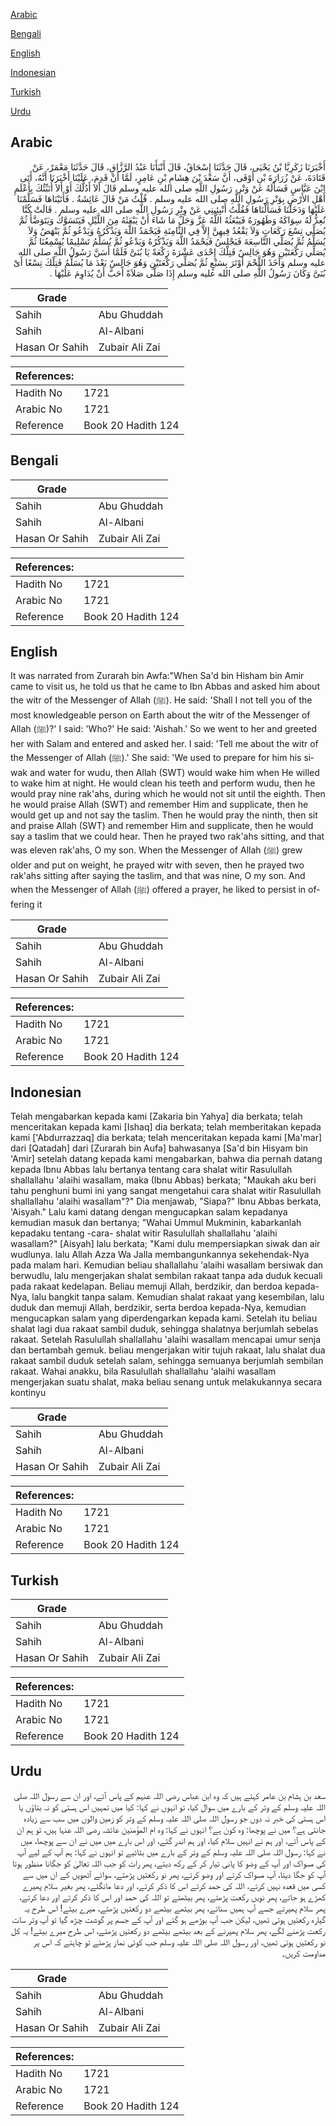 [Arabic](#arabic)

[Bengali](#bengali)

[English](#english)

[Indonesian](#indonesian)

[Turkish](#turkish)

[Urdu](#urdu)

## Arabic


<div dir="rtl" lang="ar" style={{fontSize:'larger',backgroundColor:'#f8f9fa',padding:20}}>
أَخْبَرَنَا زَكَرِيَّا بْنُ يَحْيَى، قَالَ حَدَّثَنَا إِسْحَاقُ، قَالَ أَنْبَأَنَا عَبْدُ الرَّزَّاقِ، قَالَ حَدَّثَنَا مَعْمَرٌ، عَنْ قَتَادَةَ، عَنْ زُرَارَةَ بْنِ أَوْفَى، أَنَّ سَعْدَ بْنَ هِشَامِ بْنِ عَامِرٍ، لَمَّا أَنْ قَدِمَ، عَلَيْنَا أَخْبَرَنَا أَنَّهُ، أَتَى ابْنَ عَبَّاسٍ فَسَأَلَهُ عَنْ وَتْرِ، رَسُولِ اللَّهِ صلى الله عليه وسلم قَالَ أَلاَ أَدُلُّكَ أَوْ أَلاَ أُنَبِّئُكَ بِأَعْلَمِ أَهْلِ الأَرْضِ بِوَتْرِ رَسُولِ اللَّهِ صلى الله عليه وسلم ‏.‏ قُلْتُ مَنْ قَالَ عَائِشَةُ ‏.‏ فَأَتَيْنَاهَا فَسَلَّمْنَا عَلَيْهَا وَدَخَلْنَا فَسَأَلْنَاهَا فَقُلْتُ أَنْبِئِينِي عَنْ وِتْرِ رَسُولِ اللَّهِ صلى الله عليه وسلم ‏.‏ قَالَتْ كُنَّا نُعِدُّ لَهُ سِوَاكَهُ وَطَهُورَهُ فَيَبْعَثُهُ اللَّهُ عَزَّ وَجَلَّ مَا شَاءَ أَنْ يَبْعَثَهُ مِنَ اللَّيْلِ فَيَتَسَوَّكُ وَيَتَوَضَّأُ ثُمَّ يُصَلِّي تِسْعَ رَكَعَاتٍ وَلاَ يَقْعُدُ فِيهِنَّ إِلاَّ فِي الثَّامِنَةِ فَيَحْمَدُ اللَّهَ وَيَذْكُرُهُ وَيَدْعُو ثُمَّ يَنْهَضُ وَلاَ يُسَلِّمُ ثُمَّ يُصَلِّي التَّاسِعَةَ فَيَجْلِسُ فَيَحْمَدُ اللَّهَ وَيَذْكُرُهُ وَيَدْعُو ثُمَّ يُسَلِّمُ تَسْلِيمًا يُسْمِعُنَا ثُمَّ يُصَلِّي رَكْعَتَيْنِ وَهُوَ جَالِسٌ فَتِلْكَ إِحْدَى عَشْرَةَ رَكْعَةً يَا بُنَىَّ فَلَمَّا أَسَنَّ رَسُولُ اللَّهِ صلى الله عليه وسلم وَأَخَذَ اللَّحْمَ أَوْتَرَ بِسَبْعٍ ثُمَّ يُصَلِّي رَكْعَتَيْنِ وَهُوَ جَالِسٌ بَعْدَ مَا يُسَلِّمُ فَتِلْكَ تِسْعًا أَىْ بُنَىَّ وَكَانَ رَسُولُ اللَّهِ صلى الله عليه وسلم إِذَا صَلَّى صَلاَةً أَحَبَّ أَنْ يُدَاوِمَ عَلَيْهَا ‏.‏
</div>
<div style={{backgroundColor:'#f8f9fa',padding:20, marginBottom: 10}}><table> <thead> <tr> <th>Grade</th> <th></th> </tr> </thead> <tbody> <tr><td>Sahih</td><td>Abu Ghuddah</td></tr><tr><td>Sahih</td><td>Al-Albani</td></tr><tr><td>Hasan Or Sahih</td><td>Zubair Ali Zai</td></tr></tbody></table><table> <thead> <tr> <th>References:</th> <th></th> </tr> </thead> <tbody><tr><td>Hadith No</td><td>1721</td></tr><tr><td>Arabic No</td><td>1721</td></tr><tr><td>Reference</td><td>Book 20 Hadith 124</td></tr></tbody></table></div>

## Bengali


<div dir="ltr" lang="bn" style={{fontSize:'larger',backgroundColor:'#f8f9fa',padding:20}}>

</div>
<div style={{backgroundColor:'#f8f9fa',padding:20, marginBottom: 10}}><table> <thead> <tr> <th>Grade</th> <th></th> </tr> </thead> <tbody> <tr><td>Sahih</td><td>Abu Ghuddah</td></tr><tr><td>Sahih</td><td>Al-Albani</td></tr><tr><td>Hasan Or Sahih</td><td>Zubair Ali Zai</td></tr></tbody></table><table> <thead> <tr> <th>References:</th> <th></th> </tr> </thead> <tbody><tr><td>Hadith No</td><td>1721</td></tr><tr><td>Arabic No</td><td>1721</td></tr><tr><td>Reference</td><td>Book 20 Hadith 124</td></tr></tbody></table></div>

## English


<div dir="ltr" lang="en" style={{fontSize:'larger',backgroundColor:'#f8f9fa',padding:20}}>
It was narrated from Zurarah bin Awfa:"When Sa'd bin Hisham bin Amir came to visit us, he told us that he came to Ibn Abbas and asked him about the witr of the Messenger of Allah (ﷺ). He said: 'Shall I not tell you of the most knowledgeable person on Earth about the witr of the Messenger of Allah (ﷺ)?' I said: 'Who?' He said: 'Aishah.' So we went to her and greeted her with Salam and entered and asked her. I said: 'Tell me about the witr of the Messenger of Allah (ﷺ).' She said: 'We used to prepare for him his siwak and water for wudu, then Allah (SWT) would wake him when He willed to wake him at night. He would clean his teeth and perform wudu, then he would pray nine rak'ahs, during which he would not sit until the eighth. Then he would praise Allah (SWT) and remember Him and supplicate, then he would get up and not say the taslim. Then he would pray the ninth, then sit and praise Allah (SWT) and remember Him and supplicate, then he would say a taslim that we could hear. Then he prayed two rak'ahs sitting, and that was eleven rak'ahs, O my son. When the Messenger of Allah (ﷺ) grew older and put on weight, he prayed witr with seven, then he prayed two rak'ahs sitting after saying the taslim, and that was nine, O my son. And when the Messenger of Allah (ﷺ) offered a prayer, he liked to persist in offering it
</div>
<div style={{backgroundColor:'#f8f9fa',padding:20, marginBottom: 10}}><table> <thead> <tr> <th>Grade</th> <th></th> </tr> </thead> <tbody> <tr><td>Sahih</td><td>Abu Ghuddah</td></tr><tr><td>Sahih</td><td>Al-Albani</td></tr><tr><td>Hasan Or Sahih</td><td>Zubair Ali Zai</td></tr></tbody></table><table> <thead> <tr> <th>References:</th> <th></th> </tr> </thead> <tbody><tr><td>Hadith No</td><td>1721</td></tr><tr><td>Arabic No</td><td>1721</td></tr><tr><td>Reference</td><td>Book 20 Hadith 124</td></tr></tbody></table></div>

## Indonesian


<div dir="ltr" lang="id" style={{fontSize:'larger',backgroundColor:'#f8f9fa',padding:20}}>
Telah mengabarkan kepada kami [Zakaria bin Yahya] dia berkata; telah menceritakan kepada kami [Ishaq] dia berkata; telah memberitakan kepada kami ['Abdurrazzaq] dia berkata; telah menceritakan kepada kami [Ma'mar] dari [Qatadah] dari [Zurarah bin Aufa] bahwasanya [Sa'd bin Hisyam bin 'Amir] setelah datang kepada kami mengabarkan, bahwa dia pernah datang kepada Ibnu Abbas lalu bertanya tentang cara shalat witir Rasulullah shallallahu 'alaihi wasallam, maka (Ibnu Abbas) berkata; "Maukah aku beri tahu penghuni bumi ini yang sangat mengetahui cara shalat witir Rasulullah shallallahu 'alaihi wasallam"?" Dia menjawab, "Siapa?" Ibnu Abbas berkata, 'Aisyah." Lalu kami datang dengan mengucapkan salam kepadanya kemudian masuk dan bertanya; "Wahai Ummul Mukminin, kabarkanlah kepadaku tentang -cara- shalat witir Rasulullah shallallahu 'alaihi wasallam?" [Aisyah] lalu berkata; "Kami dulu mempersiapkan siwak dan air wudlunya. lalu Allah Azza Wa Jalla membangunkannya sekehendak-Nya pada malam hari. Kemudian beliau shallallahu 'alaihi wasallam bersiwak dan berwudlu, lalu mengerjakan shalat sembilan rakaat tanpa ada duduk kecuali pada rakaat kedelapan. Beliau memuji Allah, berdzikir, dan berdoa kepada-Nya, lalu bangkit tanpa salam. Kemudian shalat rakaat yang kesembilan, lalu duduk dan memuji Allah, berdzikir, serta berdoa kepada-Nya, kemudian mengucapkan salam yang diperdengarkan kepada kami. Setelah itu beliau shalat lagi dua rakaat sambil duduk, sehingga shalatnya berjumlah sebelas rakaat. Setelah Rasulullah shallallahu 'alaihi wasallam mencapai umur senja dan bertambah gemuk. beliau mengerjakan witir tujuh rakaat, lalu shalat dua rakaat sambil duduk setelah salam, sehingga semuanya berjumlah sembilan rakaat. Wahai anakku, bila Rasulullah shallallahu 'alaihi wasallam mengerjakan suatu shalat, maka beliau senang untuk melakukannya secara kontinyu
</div>
<div style={{backgroundColor:'#f8f9fa',padding:20, marginBottom: 10}}><table> <thead> <tr> <th>Grade</th> <th></th> </tr> </thead> <tbody> <tr><td>Sahih</td><td>Abu Ghuddah</td></tr><tr><td>Sahih</td><td>Al-Albani</td></tr><tr><td>Hasan Or Sahih</td><td>Zubair Ali Zai</td></tr></tbody></table><table> <thead> <tr> <th>References:</th> <th></th> </tr> </thead> <tbody><tr><td>Hadith No</td><td>1721</td></tr><tr><td>Arabic No</td><td>1721</td></tr><tr><td>Reference</td><td>Book 20 Hadith 124</td></tr></tbody></table></div>

## Turkish


<div dir="ltr" lang="tr" style={{fontSize:'larger',backgroundColor:'#f8f9fa',padding:20}}>

</div>
<div style={{backgroundColor:'#f8f9fa',padding:20, marginBottom: 10}}><table> <thead> <tr> <th>Grade</th> <th></th> </tr> </thead> <tbody> <tr><td>Sahih</td><td>Abu Ghuddah</td></tr><tr><td>Sahih</td><td>Al-Albani</td></tr><tr><td>Hasan Or Sahih</td><td>Zubair Ali Zai</td></tr></tbody></table><table> <thead> <tr> <th>References:</th> <th></th> </tr> </thead> <tbody><tr><td>Hadith No</td><td>1721</td></tr><tr><td>Arabic No</td><td>1721</td></tr><tr><td>Reference</td><td>Book 20 Hadith 124</td></tr></tbody></table></div>

## Urdu


<div dir="rtl" lang="ur" style={{fontSize:'larger',backgroundColor:'#f8f9fa',padding:20}}>
سعد بن ہشام بن عامر کہتے ہیں کہ وہ ابن عباس رضی اللہ عنہم کے پاس آئے، اور ان سے رسول اللہ صلی اللہ علیہ وسلم کے وتر کے بارے میں سوال کیا، تو انہوں نے کہا: کیا میں تمہیں اس ہستی کو نہ بتاؤں یا اس ہستی کی خبر نہ دوں جو رسول اللہ صلی اللہ علیہ وسلم کے وتر کو زمین والوں میں سب سے زیادہ جانتی ہے؟ میں نے پوچھا: وہ کون ہے؟ انہوں نے کہا: وہ ام المؤمنین عائشہ رضی اللہ عنہا ہیں، تو ہم ان کے پاس آئے، اور ہم نے انہیں سلام کیا، اور ہم اندر گئے، اور اس بارے میں میں نے ان سے پوچھا، میں نے کہا: رسول اللہ صلی اللہ علیہ وسلم کے وتر کے بارے میں بتائیے تو انہوں نے کہا: ہم آپ کے لیے آپ کی مسواک اور آپ کے وضو کا پانی تیار کر کے رکھ دیتے، پھر رات کو جب اللہ تعالیٰ کو جگانا منظور ہوتا آپ کو جگا دیتا، آپ مسواک کرتے اور وضو کرتے، پھر نو رکعتیں پڑھتے، سوائے آٹھویں کے ان میں سے کسی میں قعدہ نہیں کرتے، اللہ کی حمد کرتے اس کا ذکر کرتے، اور دعا مانگتے، پھر بغیر سلام پھیرے کھڑے ہو جاتے، پھر نویں رکعت پڑھتے، پھر بیٹھتے تو اللہ کی حمد اور اس کا ذکر کرتے اور دعا کرتے، پھر سلام پھیرتے جسے آپ ہمیں سناتے، پھر بیٹھے بیٹھے دو رکعتیں پڑھتے، میرے بیٹے! اس طرح یہ گیارہ رکعتیں ہوتی تھیں، لیکن جب آپ بوڑھے ہو گئے اور آپ کے جسم پر گوشت چڑھ گیا تو آپ وتر سات رکعت پڑھنے لگے، پھر سلام پھیرنے کے بعد بیٹھے بیٹھے دو رکعتیں پڑھتے، اس طرح میرے بیٹے! یہ کل نو رکعتیں ہوتی تھیں، اور رسول اللہ صلی اللہ علیہ وسلم جب کوئی نماز پڑھتے تو چاہتے کہ اس پر مداومت کریں۔
</div>
<div style={{backgroundColor:'#f8f9fa',padding:20, marginBottom: 10}}><table> <thead> <tr> <th>Grade</th> <th></th> </tr> </thead> <tbody> <tr><td>Sahih</td><td>Abu Ghuddah</td></tr><tr><td>Sahih</td><td>Al-Albani</td></tr><tr><td>Hasan Or Sahih</td><td>Zubair Ali Zai</td></tr></tbody></table><table> <thead> <tr> <th>References:</th> <th></th> </tr> </thead> <tbody><tr><td>Hadith No</td><td>1721</td></tr><tr><td>Arabic No</td><td>1721</td></tr><tr><td>Reference</td><td>Book 20 Hadith 124</td></tr></tbody></table></div>
